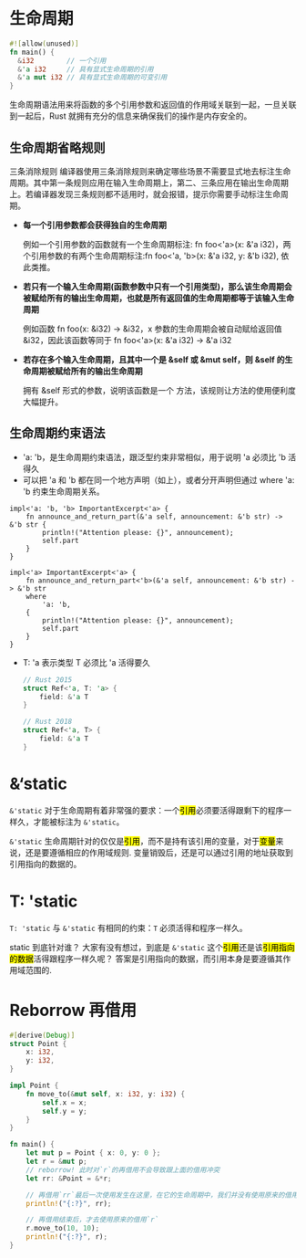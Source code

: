 # 生命周期
```rust
#![allow(unused)]
fn main() {
  &i32        // 一个引用
  &'a i32     // 具有显式生命周期的引用
  &'a mut i32 // 具有显式生命周期的可变引用
}
```
生命周期语法用来将函数的多个引用参数和返回值的作用域关联到一起，一旦关联到一起后，Rust 就拥有充分的信息来确保我们的操作是内存安全的。

## 生命周期省略规则

三条消除规则
编译器使用三条消除规则来确定哪些场景不需要显式地去标注生命周期。其中第一条规则应用在输入生命周期上，第二、三条应用在输出生命周期上。若编译器发现三条规则都不适用时，就会报错，提示你需要手动标注生命周期。

- <strong>每一个引用参数都会获得独自的生命周期</strong>

  例如一个引用参数的函数就有一个生命周期标注: fn foo<'a>(x: &'a i32)，两个引用参数的有两个生命周期标注:fn foo<'a, 'b>(x: &'a i32, y: &'b i32), 依此类推。

- <strong>若只有一个输入生命周期(函数参数中只有一个引用类型)，那么该生命周期会被赋给所有的输出生命周期，也就是所有返回值的生命周期都等于该输入生命周期</strong>

  例如函数 fn foo(x: &i32) -> &i32，x 参数的生命周期会被自动赋给返回值 &i32，因此该函数等同于 fn foo<'a>(x: &'a i32) -> &'a i32

- <strong>若存在多个输入生命周期，且其中一个是 &self 或 &mut self，则 &self 的生命周期被赋给所有的输出生命周期</strong>

  拥有 &self 形式的参数，说明该函数是一个 方法，该规则让方法的使用便利度大幅提升。

## 生命周期约束语法

- 'a: 'b，是生命周期约束语法，跟泛型约束非常相似，用于说明 'a 必须比 'b 活得久
- 可以把 'a 和 'b 都在同一个地方声明（如上），或者分开声明但通过 where 'a: 'b 约束生命周期关系。

```
impl<'a: 'b, 'b> ImportantExcerpt<'a> {
    fn announce_and_return_part(&'a self, announcement: &'b str) -> &'b str {
        println!("Attention please: {}", announcement);
        self.part
    }
}

impl<'a> ImportantExcerpt<'a> {
    fn announce_and_return_part<'b>(&'a self, announcement: &'b str) -> &'b str
    where
        'a: 'b,
    {
        println!("Attention please: {}", announcement);
        self.part
    }
}
```
- T: 'a
  表示类型 T 必须比 'a 活得要久
  ```rust
  // Rust 2015
  struct Ref<'a, T: 'a> {
      field: &'a T
  }

  // Rust 2018
  struct Ref<'a, T> {
      field: &'a T
  }
  ```
# &‘static
`&'static` 对于生命周期有着非常强的要求：一个<mark>引用</mark>必须要活得跟剩下的程序一样久，才能被标注为 `&'static`。


`&'static` 生命周期针对的仅仅是<mark>引用</mark>，而不是持有该引用的变量，对于<mark>变量</mark>来说，还是要遵循相应的作用域规则.
变量销毁后，还是可以通过引用的地址获取到引用指向的数据的。

# T: 'static
`T: 'static` 与 `&'static` 有相同的约束：`T` 必须活得和程序一样久。

static 到底针对谁？
大家有没有想过，到底是 `&'static` 这个<mark>引用</mark>还是该<mark>引用指向的数据</mark>活得跟程序一样久呢？
答案是引用指向的数据，而引用本身是要遵循其作用域范围的.

# Reborrow 再借用

```rust
#[derive(Debug)]
struct Point {
    x: i32,
    y: i32,
}

impl Point {
    fn move_to(&mut self, x: i32, y: i32) {
        self.x = x;
        self.y = y;
    }
}

fn main() {
    let mut p = Point { x: 0, y: 0 };
    let r = &mut p;
    // reborrow! 此时对`r`的再借用不会导致跟上面的借用冲突
    let rr: &Point = &*r;

    // 再借用`rr`最后一次使用发生在这里，在它的生命周期中，我们并没有使用原来的借用`r`，因此不会报错
    println!("{:?}", rr);

    // 再借用结束后，才去使用原来的借用`r`
    r.move_to(10, 10);
    println!("{:?}", r);
}
```

